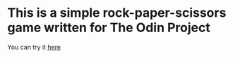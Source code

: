 # This is a simple rock-paper-scissors game written for The Odin Project
You can try it [here](https://ilgatto88.github.io/rock-paper-scissors/)